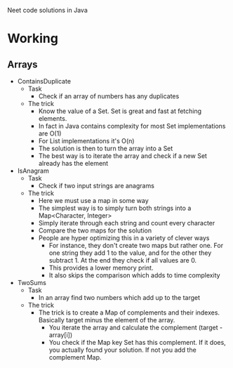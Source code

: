 Neet code solutions in Java

# Working

## Arrays

* ContainsDuplicate
  * Task
    * Check if an array of numbers has any duplicates
  * The trick
    * Know the value of a Set. Set is great and fast at fetching elements.
    * In fact in Java contains complexity for most Set implementations are O(1)
    * For List implementations it's O(n)
    * The solution is then to turn the array into a Set
    * The best way is to iterate the array and check if a new Set already has the element
* IsAnagram
  * Task
    * Check if two input strings are anagrams
  * The trick
    * Here we must use a map in some way
    * The simplest way is to simply turn both strings into a Map<Character, Integer>
    * Simply iterate through each string and count every character
    * Compare the two maps for the solution
    * People are hyper optimizing this in a variety of clever ways
      * For instance, they don't create two maps but rather one. For one string they add 1 to the value, and for the other they subtract 1. At the end they check if all values are 0.
      * This provides a lower memory print.
      * It also skips the comparison which adds to time complexity
* TwoSums
  * Task
    * In an array find two numbers which add up to the target
  * The trick
    * The trick is to create a Map of complements and their indexes. Basically target minus the element of the array.
      * You iterate the array and calculate the complement (target - array[i])
      * You check if the Map key Set has this complement. If it does, you actually found your solution. If not you add the complement Map.

